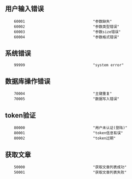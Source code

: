 


## 用户输入错误

        60001                               "参数缺失"
        60002                               "参数类型错误"
        60003                               "参数size错误"
        60004                               "参数格式错误"

## 系统错误

        99999                               "system error"

## 数据库操作错误
 
        70004                               "主键重复"
        70005                               "数据写入错误"


## token验证

        80000                               "用户未认证(登陆)"
        80001                               "token信息有误"
        80002                               "token过期"

## 获取文章

        50000                               "获取文章列表成功"
        50001                               "获取文章列表失败"